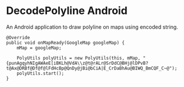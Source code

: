 # DecodePolyline Android

An Android application to draw polyline on maps using encoded string.

```
@Override
public void onMapReady(GoogleMap googleMap) {
    mMap = googleMap;

    PolyUtils polyUtils = new PolyUtils(this, mMap, "{punAgqyhNIgAWAeE[iBKLh@VdA\\z@t@rALr@SrDdC@BHj@lDPvB?t@Ax@DRBf@Df@f@lFdHcBp@QnDy@jBi@bCiA|E_CrDaBhAu@BIWQ_BmCQF_C~@");
    polyUtils.start();
}
```
